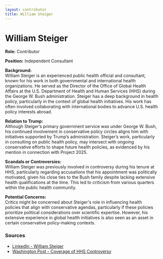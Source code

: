 ```yaml
---
layout: contributor
title: William Steiger
---
```


# William Steiger

**Role:** Contributor

**Position:** Independent Consultant

**Background:**  
William Steiger is an experienced public health official and consultant, known for his work in both governmental and international health organizations. He served as the Director of the Office of Global Health Affairs at the U.S. Department of Health and Human Services (HHS) during the George W. Bush administration. Steiger has a deep background in health policy, particularly in the context of global health initiatives. His work has often involved collaborating with international bodies to advance U.S. health policy interests abroad.

**Relation to Trump:**  
Although Steiger’s primary government service was under George W. Bush, his continued involvement in conservative policy circles aligns him with initiatives supported by Trump’s administration. Steiger’s work, particularly in consulting on public health policy, may intersect with ongoing conservative efforts to shape future health policies, as evidenced by his mention in connection with Project 2025.

**Scandals or Controversies:**  
William Steiger was previously involved in controversy during his tenure at HHS, particularly regarding accusations that his appointment was politically motivated, given his close ties to the Bush family despite lacking extensive health qualifications at the time. This led to criticism from various quarters within the public health community.

**Potential Concerns:**  
Critics might be concerned about Steiger's role in influencing health policies that align with conservative agendas, particularly if these policies prioritize political considerations over scientific expertise. However, his extensive experience in global health initiatives is also seen as an asset in certain conservative policy-making contexts.

### Sources
- [LinkedIn - William Steiger](https://www.linkedin.com/in/william-steiger-7611b823/)
- [Washington Post - Coverage of HHS Controversy](https://www.washingtonpost.com/)
